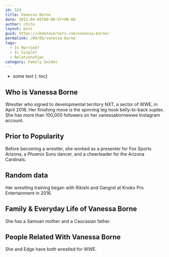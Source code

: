 ```yaml
---
id: 524
title: Vanessa Borne
date: 2012-04-05T00:00:57+00:00
author: chito
layout: post
guid: https://ukdataservers.com/vanessa-borne/
permalink: /04/05/vanessa-borne
tags:
  - Is Married?
  - Is Single?
  - Relationships
category: Family Guides
---
```


* some text
{: toc}
          
          
## Who is  Vanessa Borne
                  
                  
                  
Wrestler who signed to developmental territory NXT, a sector of WWE, in April 2016. Her finishing move is the spinning leg hook belly-to-back suplex. She has more than 100,000 followers on her vanessabornewwe Instagram account. 
                  
                
                
                
## Prior to Popularity 
                  
                  
                  
Before becoming a wrestler, she worked as a presenter for Fox Sports Arizona, a Phoenix Suns dancer, and a cheerleader for the Arizona Cardinals. 
                  
                
                
                
## Random data 
                  
                  
                  
Her wrestling training began with Rikishi and Gangrel at Knokx Pro Entertainment in 2016. 
                  
                
                
                
## Family & Everyday Life of Vanessa Borne
                  
                  
                  
She has a Samoan mother and a Caucasian father. 
                  
                
                
                
## People Related With  Vanessa Borne
                  
                  
                  
She and Edge have both wrestled for WWE. 
                  
                
              
            
          
          
          
    
    
  
